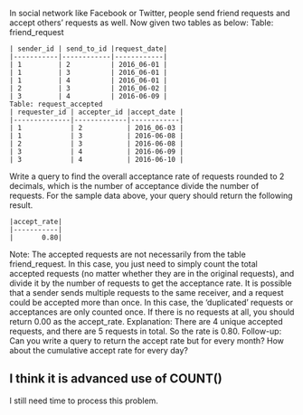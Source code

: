 In social network like Facebook or Twitter, people send friend requests and accept others’ requests as well. Now given two tables as below:
Table: friend_request

	| sender_id | send_to_id |request_date|
	|-----------|------------|------------|
	| 1         | 2          | 2016_06-01 |
	| 1         | 3          | 2016_06-01 |
	| 1         | 4          | 2016_06-01 |
	| 2         | 3          | 2016_06-02 |
	| 3         | 4          | 2016-06-09 |
	Table: request_accepted
	| requester_id | accepter_id |accept_date |
	|--------------|-------------|------------|
	| 1            | 2           | 2016_06-03 |
	| 1            | 3           | 2016-06-08 |
	| 2            | 3           | 2016-06-08 |
	| 3            | 4           | 2016-06-09 |
	| 3            | 4           | 2016-06-10 |
Write a query to find the overall acceptance rate of requests rounded to 2 decimals, which is the number of acceptance divide the number of requests.
For the sample data above, your query should return the following result.

	|accept_rate|
	|-----------|
	|       0.80|
Note:
The accepted requests are not necessarily from the table friend_request. In this case, you just need to simply count the total accepted requests (no matter whether they are in the original requests), and divide it by the number of requests to get the acceptance rate.
It is possible that a sender sends multiple requests to the same receiver, and a request could be accepted more than once. In this case, the ‘duplicated’ requests or acceptances are only counted once.
If there is no requests at all, you should return 0.00 as the accept_rate.
Explanation: There are 4 unique accepted requests, and there are 5 requests in total. So the rate is 0.80.
Follow-up:
Can you write a query to return the accept rate but for every month?
How about the cumulative accept rate for every day?

## I think it is advanced use of COUNT()

I still need time to process this problem.